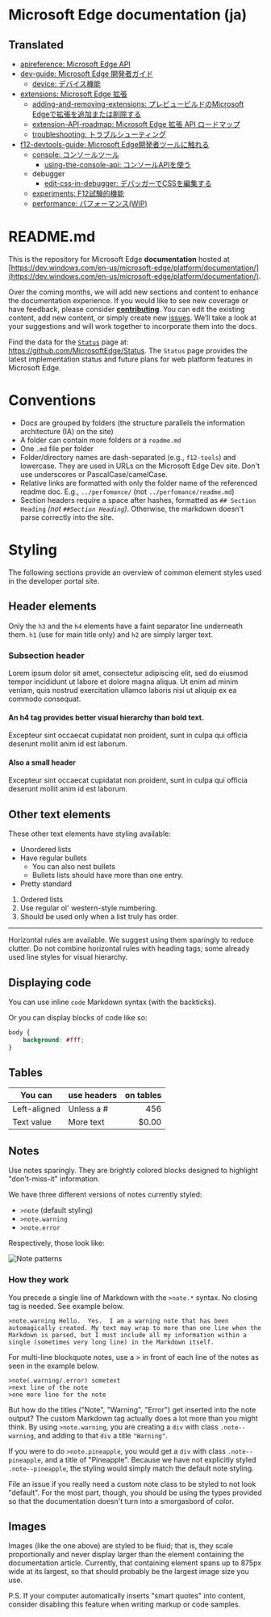 # Microsoft Edge documentation (ja)

## Translated
- [apireference: Microsoft Edge API](apireference/README.md)
- [dev-guide: Microsoft Edge 開発者ガイド](dev-guide/README.md)
    - [device: デバイス機能](dev-guide/device/README.md)
- [extensions: Microsoft Edge 拡張](extensions/README.md)
    - [adding-and-removing-extensions: プレビュービルドのMicrosoft Edgeで拡張を追加または削除する](extensions/adding-and-removing-extensions/README.md)
    - [extension-API-roadmap: Microsoft Edge 拡張 API ロードマップ](extensions/extension-API-roadmap/README.md)
    - [troubleshooting: トラブルシューティング](extensions/troubleshooting/README.md)
- [f12-devtools-guide: Microsoft Edge開発者ツールに触れる](f12-devtools-guide/README.md)
    - [console: コンソールツール](f12-devtools-guide/console/README.md)
        - [using-the-console-api: コンソールAPIを使う](f12-devtools-guide/console/using-the-console-api/README.md)
    - debugger
        - [edit-css-in-debugger: デバッガーでCSSを編集する](f12-devtools-guide/debugger/edit-css-in-debugger/README.md)
    - [experiments: F12試験的機能](f12-devtools-guide/experiments/README.md)
    - [performance: パフォーマンス(WIP)](f12-devtools-guide/performance/README.md)

# README.md
This is the repository for Microsoft Edge **documentation** hosted at [https://dev.windows.com/en-us/microsoft-edge/platform/documentation/](https://dev.windows.com/en-us/microsoft-edge/platform/documentation/).

Over the coming months, we will add new sections and content to enhance the documentation experience. If you would like to see new coverage or have feedback, please consider [**contributing**](/CONTRIBUTING.md).  You can edit the existing content, add new content, or simply create new [issues](https://github.com/MicrosoftEdge/MicrosoftEdge-Documentation/issues). We’ll take a look at your suggestions and will work together to incorporate them into the docs. 

Find the data for the [`Status`](https://dev.windows.com/en-us/microsoft-edge/platform/status/) page at: https://github.com/MicrosoftEdge/Status. The `Status` page provides the latest implementation status and future plans for web platform features in Microsoft Edge.

# Conventions

  - Docs are grouped by folders (the structure parallels the information architecture (IA) on the site)
  - A folder can contain more folders or a `readme.md`
  - One `.md` file per folder
  - Folder/directory names are dash-separated (e.g., `f12-tools`) and lowercase. They are used in URLs on the Microsoft Edge Dev site. Don't use underscores or PascalCase/camelCase.
  - Relative links are formatted with only the folder name of the referenced readme doc. E.g.,   `../perfomance/`  (not `../perfomance/readme.md`)
  - Section headers require a space after hashes, formatted as  `## Section Heading` *(not `##Section Heading`)*. Otherwise, the markdown doesn't parse correctly into the site.

# Styling

The following sections provide an overview of common element styles used in the developer portal site.

## Header elements

Only the `h3` and the `h4` elements have a faint separator line underneath them. `h1` (use for main title only) and `h2` are simply larger text.

### Subsection header

Lorem ipsum dolor sit amet, consectetur adipiscing elit, sed do eiusmod tempor incididunt ut labore et dolore magna aliqua. Ut enim ad minim veniam, quis nostrud exercitation ullamco laboris nisi ut aliquip ex ea commodo consequat.

#### An h4 tag provides better visual hierarchy than bold text.

Excepteur sint occaecat cupidatat non proident, sunt in culpa qui officia deserunt mollit anim id est laborum.

#### Also a small header

Excepteur sint occaecat cupidatat non proident, sunt in culpa qui officia deserunt mollit anim id est laborum.

## Other text elements

These other text elements have styling available:

* Unordered lists
* Have regular bullets
   * You can also nest bullets
   * Bullets lists should have more than one entry.
* Pretty standard

1. Ordered lists
2. Use regular ol' western-style numbering.
3. Should be used only when a list truly has order.

_________________________

Horizontal rules are available. We suggest using them sparingly to reduce clutter.
Do not combine  horizontal rules with heading tags; some already used line styles for visual hierarchy.

## Displaying code

You can use inline `code` Markdown syntax (with the backticks).

Or you can display blocks of code like so:

```css
body {
	background: #fff;
}
```

## Tables

| You can     | use headers | on tables    |
|-------------|-------------|-------------:|
| Left-aligned| Unless a #  | 456          |
| Text value  | More text   | $0.00        |

## Notes

Use notes sparingly. They are brightly colored blocks designed to highlight "don't-miss-it" information.

We have three different versions of notes currently styled:

* `>note` (default styling)
* `>note.warning`
* `>note.error`

Respectively, those look like:

![Note patterns](media/notes.png)

### How they work

You precede a single line of Markdown with the `>note.*` syntax. No closing tag is needed. See example below. 

```
>note.warning Hello.  Yes.  I am a warning note that has been automagically created. My text may wrap to more than one line when the Markdown is parsed, but I must include all my information within a single (sometimes very long line) in the Markdown itself.
```

For multi-line blockquote notes, use a > in front of each line of the notes as seen in the example below.

```
>note(.warning/.error) sometext
>next line of the note
>one more line for the note
```

But how do the titles ("Note", "Warning", "Error") get inserted into the note output? The custom Markdown tag actually does a lot
more than you might think. By using `>note.warning`, you are creating a `div` with class `.note--warning`, and adding to that `div` a
title `"Warning"`.

If you were to do `>note.pineapple`, you would get a `div` with class `.note--pineapple`, and a title of "Pineapple". Because we have not explicitly styled `.note--pineapple`, the styling would simply match the default note styling.

File an issue if you really need a custom note class to be styled to not look "default". For the most part, though, you should
be using the types provided so that the documentation doesn't turn into a smorgasbord of color.

## Images

Images (like the one above) are styled to be fluid; that is, they  scale proportionally and never display larger
than the element containing the documentation article. Currently, that containing element spans up to 875px wide at its
largest, so that should probably be the largest image size you use.

P.S. If your computer automatically inserts "smart quotes" into content, consider disabling this feature when writing markup or code samples.
